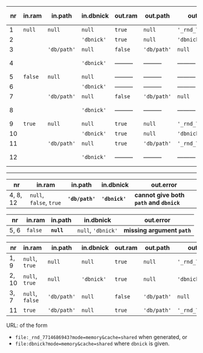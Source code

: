 


|  nr |  in.ram |   in.path   | in.dbnick  | out.ram |   out.path  |      out.dbnick     | out.persistency | out.error | same as  |
| --- | ------- | ----------- | ---------- | ------- | ----------- | ------------------- | --------------- | --------- | -------- |
|   1 | `null`  | `null`      | `null`     | `true`  | `null`      | `'_rnd_7714686943'` | none            | ———       | 1, 9     |
|   2 |         |             | `'dbnick'` | `true`  | `null`      | `'dbnick'`          | none            | ———       | 2, 10    |
|   3 |         | `'db/path'` | `null`     | `false` | `'db/path'` | `null`              | continuous      | ———       | 3, 7     |
|   4 |         |             | `'dbnick'` | ———     | ———         | ———                 | ———             | **E01**   | 4, 8, 12 |
|   5 | `false` | `null`      | `null`     | ———     | ———         | ———                 | ———             | **E02**   | 5, 6     |
|   6 |         |             | `'dbnick'` | ———     | ———         | ———                 | ———             | **E02**   | 5, 6     |
|   7 |         | `'db/path'` | `null`     | `false` | `'db/path'` | `null`              | continuous      | ———       | 3, 7     |
|   8 |         |             | `'dbnick'` | ———     | ———         | ———                 | ———             | **E01**   | 4, 8, 12 |
|   9 | `true`  | `null`      | `null`     | `true`  | `null`      | `'_rnd_7714686943'` | none            | ———       | 1, 9     |
|  10 |         |             | `'dbnick'` | `true`  | `null`      | `'dbnick'`          | none            | ———       | 2, 10    |
|  11 |         | `'db/path'` | `null`     | `true`  | `'db/path'` | `'_rnd_7714686943'` | eventual        | ———       | ———      |
|  12 |         |             | `'dbnick'` | ———     | ———         | ———                 | none            | **E01**   | 4, 8, 12 |

-----------------------

|    nr    |          in.ram         |     in.path     |   in.dbnick    |                out.error                 |
| -------- | ----------------------- | --------------- | -------------- | ---------------------------------------- |
| 4, 8, 12 | `null`, `false`, `true` | **`'db/path'`** | **`'dbnick'`** | **cannot give both `path` and `dbnick`** |


|  nr  |  in.ram |  in.path   |     in.dbnick      |          out.error          |
| ---- | ------- | ---------- | ------------------ | --------------------------- |
| 5, 6 | `false` | **`null`** | `null`, `'dbnick'` | **missing argument `path`** |


|   nr  |      in.ram     |   in.path   | in.dbnick  | out.ram |   out.path  |      out.dbnick     | out.persistency |
| ----- | --------------- | ----------- | ---------- | ------- | ----------- | ------------------- | --------------- |
| 1, 9  | `null`, `true`  | `null`      | `null`     | `true`  | `null`      | `'_rnd_7714686943'` | none            |
| 2, 10 | `null`, `true`  | `null`      | `'dbnick'` | `true`  | `null`      | `'dbnick'`          | none            |
| 3, 7  | `null`, `false` | `'db/path'` | `null`     | `false` | `'db/path'` | `null`              | continuous      |
| 11    | `true`          | `'db/path'` | `null`     | `true`  | `'db/path'` | `'_rnd_7714686943'` | eventual        |


URL: of the form
* `file:_rnd_7714686943?mode=memory&cache=shared` when generated, or
* `file:dbnick?mode=memory&cache=shared` where `dbnick` is given.



